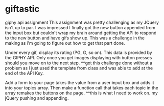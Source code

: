 # giftastic
giphy api assignment
This assignment was pretty challenging as my JQuery isn't up to par. I was impressed I finally got the new button appended from the input box but couldn't wrap my brain around getting the API to respond to the new button and have gifs show up. This was a challenge in the making as i'm going to figure out how to get that part done. 

Under every gif, display its rating (PG, G, so on).
This data is provided by the GIPHY API.
Only once you get images displaying with button presses should you move on to the next step.
^^got this challenge done without a problem as I just used the template from class and was able to add at the end of the API Key.

Add a form to your page takes the value from a user input box and adds it into your topics array. Then make a function call that takes each topic in the array remakes the buttons on the page.
^^this is what I need to work on. my jQuery pushing and appending. 
